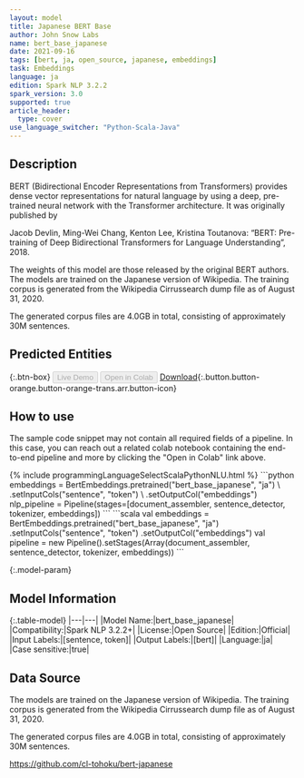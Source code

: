 ```yaml
---
layout: model
title: Japanese BERT Base
author: John Snow Labs
name: bert_base_japanese
date: 2021-09-16
tags: [bert, ja, open_source, japanese, embeddings]
task: Embeddings
language: ja
edition: Spark NLP 3.2.2
spark_version: 3.0
supported: true
article_header:
  type: cover
use_language_switcher: "Python-Scala-Java"
---
```


## Description

BERT (Bidirectional Encoder Representations from Transformers) provides dense vector representations for natural language by using a deep, pre-trained neural network with the Transformer architecture. It was originally published by

Jacob Devlin, Ming-Wei Chang, Kenton Lee, Kristina Toutanova: “BERT: Pre-training of Deep Bidirectional Transformers for Language Understanding”, 2018.

The weights of this model are those released by the original BERT authors. The models are trained on the Japanese version of Wikipedia. The training corpus is generated from the Wikipedia Cirrussearch dump file as of August 31, 2020.

The generated corpus files are 4.0GB in total, consisting of approximately 30M sentences.

## Predicted Entities



{:.btn-box}
<button class="button button-orange" disabled>Live Demo</button>
<button class="button button-orange" disabled>Open in Colab</button>
[Download](https://s3.amazonaws.com/auxdata.johnsnowlabs.com/public/models/bert_base_japanese_ja_3.2.2_3.0_1631803687387.zip){:.button.button-orange.button-orange-trans.arr.button-icon}

## How to use

The sample code snippet may not contain all required fields of a pipeline. In this case, you can reach out a related colab notebook containing the end-to-end pipeline and more by clicking the "Open in Colab" link above.




<div class="tabs-box" markdown="1">
{% include programmingLanguageSelectScalaPythonNLU.html %}
```python
embeddings = BertEmbeddings.pretrained("bert_base_japanese", "ja") \
    .setInputCols("sentence", "token") \
    .setOutputCol("embeddings")
nlp_pipeline = Pipeline(stages=[document_assembler, sentence_detector, tokenizer, embeddings])
```
```scala
val embeddings = BertEmbeddings.pretrained("bert_base_japanese", "ja")
  .setInputCols("sentence", "token")
  .setOutputCol("embeddings")
val pipeline = new Pipeline().setStages(Array(document_assembler, sentence_detector, tokenizer, embeddings))
```
</div>

{:.model-param}
## Model Information

{:.table-model}
|---|---|
|Model Name:|bert_base_japanese|
|Compatibility:|Spark NLP 3.2.2+|
|License:|Open Source|
|Edition:|Official|
|Input Labels:|[sentence, token]|
|Output Labels:|[bert]|
|Language:|ja|
|Case sensitive:|true|

## Data Source

The models are trained on the Japanese version of Wikipedia. The training corpus is generated from the Wikipedia Cirrussearch dump file as of August 31, 2020.

The generated corpus files are 4.0GB in total, consisting of approximately 30M sentences.

https://github.com/cl-tohoku/bert-japanese